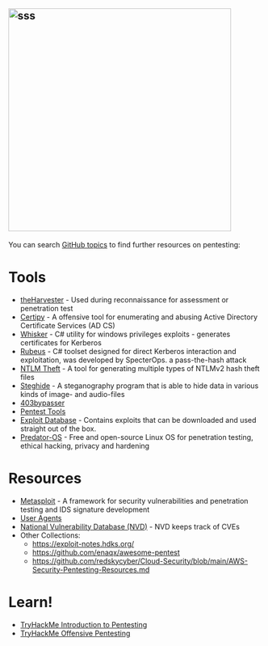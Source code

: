 ## <img width="441" alt="sss" src="placeholder" />

You can search [GitHub topics](https://github.com/topics/penetration-testing) to find further resources on pentesting:

# Tools

- [theHarvester](https://github.com/laramies/theHarvester) - Used during reconnaissance for assessment or penetration test
- [Certipy](https://github.com/ly4k/Certipy) - A offensive tool for enumerating and abusing Active Directory Certificate Services (AD CS)
- [Whisker](https://github.com/eladshamir/Whisker) - C# utility for windows privileges exploits - generates certificates for Kerberos
- [Rubeus](https://github.com/GhostPack/Rubeus) - C# toolset designed for direct Kerberos interaction and exploitation, was developed by SpecterOps. a pass-the-hash attack
- [NTLM Theft](https://github.com/Greenwolf/ntlm_theft) - A tool for generating multiple types of NTLMv2 hash theft files
- [Steghide](https://steghide.sourceforge.net/) - A steganography program that is able to hide data in various kinds of image- and audio-files
- [403bypasser](https://github.com/yunemse48/403bypasser)
- [Pentest Tools](https://app.pentest-tools.com/dashboard)
- [Exploit Database](https://www.exploit-db.com/) - Contains exploits that can be downloaded and used straight out of the box.
- [Predator-OS](https://predator-os.ir/) - Free and open-source Linux OS for penetration testing, ethical hacking, privacy and hardening

# Resources

- [Metasploit](https://docs.metasploit.com/) - A framework for security vulnerabilities and penetration testing and IDS signature development
- [User Agents](https://github.com/danielmiessler/SecLists/blob/master/Fuzzing/User-Agents/UserAgents.fuzz.txt)
- [National Vulnerability Database (NVD)](https://nvd.nist.gov/vuln/search) - NVD keeps track of CVEs
- Other Collections:
  - https://exploit-notes.hdks.org/
  - https://github.com/enaqx/awesome-pentest
  - https://github.com/redskycyber/Cloud-Security/blob/main/AWS-Security-Pentesting-Resources.md

# Learn!

- [TryHackMe Introduction to Pentesting](https://tryhackme.com/module/introduction-to-offensive-pentesting)
- [TryHackMe Offensive Pentesting](https://tryhackme.com/path/outline/pentesting)

